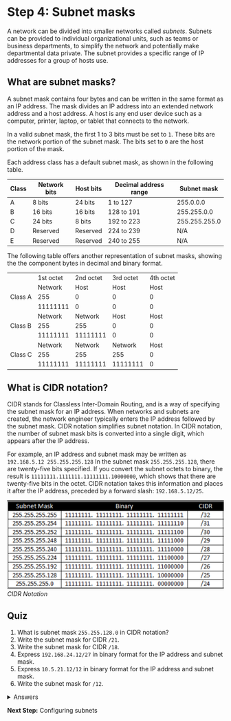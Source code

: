 # Step 4: Subnet masks

A network can be divided into smaller networks called *subnets*. Subnets can be provided to individual organizational units, such as teams or business departments, to simplify the network and potentially make departmental data private. The subnet provides a specific range of IP addresses for a group of hosts use.

## What are subnet masks?

A subnet mask contains four bytes and can be written in the same format as an IP address. The mask divides an IP address into an extended network address and a host address. A host is any end user device such as a computer, printer, laptop, or tablet that connects to the network.

In a valid subnet mask, the first 1 to 3 bits must be set to `1`. These bits are the network portion of the subnet mask. The bits set to `0` are the host portion of the mask.

Each address class has a default subnet mask, as shown in the following table.

| **Class** | **Network bits** | **Host bits** | **Decimal address range** | **Subnet mask** |
|-----------|------------------|---------------|---------------------------|-----------------|
| A         | 8 bits           | 24 bits       | 1 to 127                  | 255.0.0.0       |
| B         | 16 bits          | 16 bits       | 128 to 191                | 255.255.0.0     |
| C         | 24 bits          | 8 bits        | 192 to 223                | 255.255.255.0   |
| D         | Reserved         | Reserved      | 224 to 239                | N/A             |
| E         | Reserved         | Reserved      | 240 to 255                | N/A             |

The following table offers another representation of subnet masks, showing the the component bytes in decimal and binary format.

<table>
 <tr>
  <td>&nbsp;</td>
  <td>1st octet</td>
  <td>2nd octet</td>
  <td>3rd octet</td>
  <td>4th octet</td>
 </tr>
 <tr>
  <td rowspan=3 >Class A</td>
  <td>Network</td>
  <td>Host</td>
  <td>Host</td>
  <td>Host</td>
 </tr>
 <tr>
  <td>255</td>
  <td>0</td>
  <td>0</td>
  <td>0</td>
 </tr>
 <tr>
  <td>11111111</td>
  <td>0</td>
  <td>0</td>
  <td>0</td>
 </tr>
 <tr>
  <td rowspan=3 >Class B</td>
  <td>Network</td>
  <td>Network</td>
  <td>Host</td>
  <td>Host</td>
 </tr>
 <tr>
  <td>255</td>
  <td>255</td>
  <td>0</td>
  <td>0</td>
 </tr>
 <tr>
  <td>11111111</td>
  <td>11111111</td>
  <td>0</td>
  <td>0</td>
 </tr>
 <tr>
  <td rowspan=3 >Class C</td>
  <td>Network</td>
  <td>Network</td>
  <td>Network</td>
  <td>Host</td>
 </tr>
 <tr>
  <td>255</td>
  <td>255</td>
  <td>255</td>
  <td>0</td>
 </tr>
 <tr>
  <td>11111111</td>
  <td>11111111</td>
  <td>11111111</td>
  <td>0</td>
 </tr>
</table>

## What is CIDR notation?

CIDR stands for Classless Inter-Domain Routing, and is a way of specifying the subnet mask for an IP address. When networks and subnets are created, the network engineer typically enters the IP address followed by the subnet mask. CIDR notation simplifies subnet notation. In CIDR notation, the number of subnet mask bits is converted into a single digit, which appears after the IP address.

For example, an IP address and subnet mask may be written as `192.168.5.12 255.255.255.128` In the subnet mask `255.255.255.128`, there are twenty-five bits specified. If you convert the subnet octets to binary, the result is `11111111.1111111.11111111.10000000`, which shows that there are twenty-five bits in the octet. CIDR notation takes this information and places it after the IP address, preceded by a forward slash: `192.168.5.12/25`.

![](assets/images/cidr1.png)
*CIDR Notation*

## Quiz
1. What is subnet mask `255.255.128.0` in CIDR notation?
2. Write the subnet mask for CIDR `/21`.
3. Write the subnet mask for CIDR `/18`.
4. Express `192.168.24.12/27` in binary format for the IP address and subnet mask.
5. Express `10.5.21.12/12` in binary format for the IP address and subnet mask.
6. Write the subnet mask for `/12`.

<details>
<summary>Answers</summary>
<li>`/17`
<li>`255.255.248.0`
<li>`255.255.192.0`
<li>`11000000.10101000.00011000.00001100  11111111.11111111.11111111.11100000`
<li>`00001010.00000101.00010101.00001100  11111111.11110000.00000000.00000000`
<li>`255.240.0.0`
</ol>
</details>

**Next Step:**  Configuring subnets
